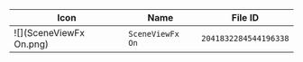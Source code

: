 | Icon | Name | File ID |
| ---  | ---  | ---     |
| ![](SceneViewFx On.png) | `SceneViewFx On` | `2041832284544196338` |

